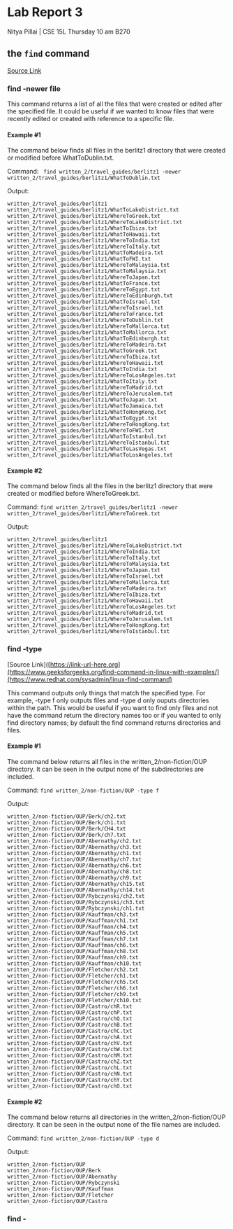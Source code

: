 # Lab Report 3
Nitya Pillai | CSE 15L Thursday 10 am B270

## the ```find``` command 

[Source Link]([https://link-url-here.org](https://www.geeksforgeeks.org/find-command-in-linux-with-examples/))

### find -newer file
This command returns a list of all the files that were created or edited after the specified file. It could be useful if we wanted to know files that were recently edited or created with reference to a specific file.

#### Example #1

The command below finds all files in the berlitz1 directory that were created or modified before WhatToDublin.txt. 

Command: ``` find written_2/travel_guides/berlitz1 -newer written_2/travel_guides/berlitz1/WhatToDublin.txt```

Output: 
```
written_2/travel_guides/berlitz1
written_2/travel_guides/berlitz1/WhatToLakeDistrict.txt
written_2/travel_guides/berlitz1/WhereToGreek.txt
written_2/travel_guides/berlitz1/WhereToLakeDistrict.txt
written_2/travel_guides/berlitz1/WhatToIbiza.txt
written_2/travel_guides/berlitz1/WhatToHawaii.txt
written_2/travel_guides/berlitz1/WhereToIndia.txt
written_2/travel_guides/berlitz1/WhereToItaly.txt
written_2/travel_guides/berlitz1/WhatToMadeira.txt
written_2/travel_guides/berlitz1/WhatToFWI.txt
written_2/travel_guides/berlitz1/WhereToMalaysia.txt
written_2/travel_guides/berlitz1/WhatToMalaysia.txt
written_2/travel_guides/berlitz1/WhereToJapan.txt
written_2/travel_guides/berlitz1/WhatToFrance.txt
written_2/travel_guides/berlitz1/WhereToEgypt.txt
written_2/travel_guides/berlitz1/WhereToEdinburgh.txt
written_2/travel_guides/berlitz1/WhatToIsrael.txt
written_2/travel_guides/berlitz1/WhereToIsrael.txt
written_2/travel_guides/berlitz1/WhereToFrance.txt
written_2/travel_guides/berlitz1/WhereToDublin.txt
written_2/travel_guides/berlitz1/WhereToMallorca.txt
written_2/travel_guides/berlitz1/WhatToMallorca.txt
written_2/travel_guides/berlitz1/WhatToEdinburgh.txt
written_2/travel_guides/berlitz1/WhereToMadeira.txt
written_2/travel_guides/berlitz1/WhatToGreek.txt
written_2/travel_guides/berlitz1/WhereToIbiza.txt
written_2/travel_guides/berlitz1/WhereToHawaii.txt
written_2/travel_guides/berlitz1/WhatToIndia.txt
written_2/travel_guides/berlitz1/WhereToLosAngeles.txt
written_2/travel_guides/berlitz1/WhatToItaly.txt
written_2/travel_guides/berlitz1/WhereToMadrid.txt
written_2/travel_guides/berlitz1/WhereToJerusalem.txt
written_2/travel_guides/berlitz1/WhatToJapan.txt
written_2/travel_guides/berlitz1/WhatToJamaica.txt
written_2/travel_guides/berlitz1/WhatToHongKong.txt
written_2/travel_guides/berlitz1/WhatToEgypt.txt
written_2/travel_guides/berlitz1/WhereToHongKong.txt
written_2/travel_guides/berlitz1/WhereToFWI.txt
written_2/travel_guides/berlitz1/WhatToIstanbul.txt
written_2/travel_guides/berlitz1/WhereToIstanbul.txt
written_2/travel_guides/berlitz1/WhatToLasVegas.txt
written_2/travel_guides/berlitz1/WhatToLosAngeles.txt
```
#### Example #2

The command below finds all the files in the berlitz1 directory that were created or modified before WhereToGreek.txt.

Command: ```find written_2/travel_guides/berlitz1 -newer written_2/travel_guides/berlitz1/WhereToGreek.txt```

Output: 
```
written_2/travel_guides/berlitz1
written_2/travel_guides/berlitz1/WhereToLakeDistrict.txt
written_2/travel_guides/berlitz1/WhereToIndia.txt
written_2/travel_guides/berlitz1/WhereToItaly.txt
written_2/travel_guides/berlitz1/WhereToMalaysia.txt
written_2/travel_guides/berlitz1/WhereToJapan.txt
written_2/travel_guides/berlitz1/WhereToIsrael.txt
written_2/travel_guides/berlitz1/WhereToMallorca.txt
written_2/travel_guides/berlitz1/WhereToMadeira.txt
written_2/travel_guides/berlitz1/WhereToIbiza.txt
written_2/travel_guides/berlitz1/WhereToHawaii.txt
written_2/travel_guides/berlitz1/WhereToLosAngeles.txt
written_2/travel_guides/berlitz1/WhereToMadrid.txt
written_2/travel_guides/berlitz1/WhereToJerusalem.txt
written_2/travel_guides/berlitz1/WhereToHongKong.txt
written_2/travel_guides/berlitz1/WhereToIstanbul.txt
```

### find -type

[Source Link]([https://link-url-here.org](https://www.geeksforgeeks.org/find-command-in-linux-with-examples/](https://www.redhat.com/sysadmin/linux-find-command)

This command outputs only things that match the specified type. For example, -type f only outputs files and -type d only ouputs directories within the path. This would be useful if you want to find only files and not have the command return the directory names too or if you wanted to only find directory names; by default the find command returns directories and files. 

#### Example #1

The command below returns all files in the written_2/non-fiction/OUP directory. It can be seen in the output none of the subdirectories are included. 

Command: ```find written_2/non-fiction/OUP -type f ```

Output:
```
written_2/non-fiction/OUP/Berk/ch2.txt
written_2/non-fiction/OUP/Berk/ch1.txt
written_2/non-fiction/OUP/Berk/CH4.txt
written_2/non-fiction/OUP/Berk/ch7.txt
written_2/non-fiction/OUP/Abernathy/ch2.txt
written_2/non-fiction/OUP/Abernathy/ch3.txt
written_2/non-fiction/OUP/Abernathy/ch1.txt
written_2/non-fiction/OUP/Abernathy/ch7.txt
written_2/non-fiction/OUP/Abernathy/ch6.txt
written_2/non-fiction/OUP/Abernathy/ch8.txt
written_2/non-fiction/OUP/Abernathy/ch9.txt
written_2/non-fiction/OUP/Abernathy/ch15.txt
written_2/non-fiction/OUP/Abernathy/ch14.txt
written_2/non-fiction/OUP/Rybczynski/ch2.txt
written_2/non-fiction/OUP/Rybczynski/ch3.txt
written_2/non-fiction/OUP/Rybczynski/ch1.txt
written_2/non-fiction/OUP/Kauffman/ch3.txt
written_2/non-fiction/OUP/Kauffman/ch1.txt
written_2/non-fiction/OUP/Kauffman/ch4.txt
written_2/non-fiction/OUP/Kauffman/ch5.txt
written_2/non-fiction/OUP/Kauffman/ch7.txt
written_2/non-fiction/OUP/Kauffman/ch6.txt
written_2/non-fiction/OUP/Kauffman/ch8.txt
written_2/non-fiction/OUP/Kauffman/ch9.txt
written_2/non-fiction/OUP/Kauffman/ch10.txt
written_2/non-fiction/OUP/Fletcher/ch2.txt
written_2/non-fiction/OUP/Fletcher/ch1.txt
written_2/non-fiction/OUP/Fletcher/ch5.txt
written_2/non-fiction/OUP/Fletcher/ch6.txt
written_2/non-fiction/OUP/Fletcher/ch9.txt
written_2/non-fiction/OUP/Fletcher/ch10.txt
written_2/non-fiction/OUP/Castro/chR.txt
written_2/non-fiction/OUP/Castro/chP.txt
written_2/non-fiction/OUP/Castro/chQ.txt
written_2/non-fiction/OUP/Castro/chB.txt
written_2/non-fiction/OUP/Castro/chC.txt
written_2/non-fiction/OUP/Castro/chA.txt
written_2/non-fiction/OUP/Castro/chV.txt
written_2/non-fiction/OUP/Castro/chW.txt
written_2/non-fiction/OUP/Castro/chM.txt
written_2/non-fiction/OUP/Castro/chZ.txt
written_2/non-fiction/OUP/Castro/chL.txt
written_2/non-fiction/OUP/Castro/chN.txt
written_2/non-fiction/OUP/Castro/chY.txt
written_2/non-fiction/OUP/Castro/chO.txt
```
#### Example #2

The command below returns all directories in the written_2/non-fiction/OUP directory. It can be seen in the output none of the file names are included. 

Command: ```find written_2/non-fiction/OUP -type d```

Output:
```
written_2/non-fiction/OUP
written_2/non-fiction/OUP/Berk
written_2/non-fiction/OUP/Abernathy
written_2/non-fiction/OUP/Rybczynski
written_2/non-fiction/OUP/Kauffman
written_2/non-fiction/OUP/Fletcher
written_2/non-fiction/OUP/Castro
```

### find -

